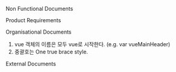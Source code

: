 Non Functional Documents

Product Requirements

Organisational Documents

1. vue 객체의 이름은 모두 vue로 시작한다. (e.g. var vueMainHeader)
2. 중괄호는 One true brace style.

External Documents
